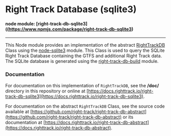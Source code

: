 Right Track Database (sqlite3)
==============================

#### node module: [right-track-db-sqlite3]((https://www.npmjs.com/package/right-track-db-sqlite3)

---

This Node module provides an implementation of the abstract [RightTrackDB](https://github.com/right-track/right-track-db-abstract) 
Class using the [node-sqlite3](https://github.com/mapbox/node-sqlite3) module. This 
Class is used to query the SQLite Right Track Database containing the GTFS and 
additional Right Track data.  The SQLite database is generated using the 
[right-track-db-build](https://github.com/right-track/right-track-db-build) module.

### Documentation

For documentation on this implementation of `RightTrackDB`, see the **/doc/** 
directory in this repository or online at [https://docs.righttrack.io/right-track-db-sqlite3](https://docs.righttrack.io/right-track-db-sqlite3).

For documentation on the abstract `RightTrackDB` Class, see the source code 
available at [https://github.com/right-track/right-track-db-abstract](https://github.com/right-track/right-track-db-abstract) 
or its documentation at [https://docs.righttrack.io/right-track-db-abstract](https://docs.righttrack.io/right-track-db-abstract).
 